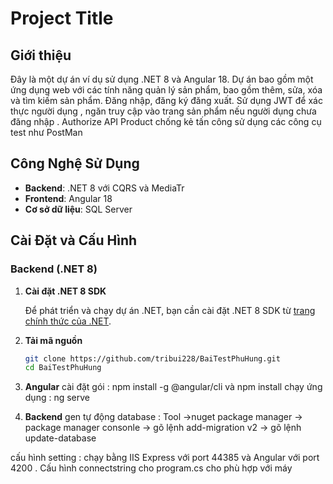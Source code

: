 # Project Title

## Giới thiệu

Đây là một dự án ví dụ sử dụng .NET 8 và Angular 18. Dự án bao gồm một ứng dụng web với các tính năng quản lý sản phẩm, bao gồm thêm, sửa, xóa và tìm kiếm sản phẩm. Đăng nhập, đăng ký đăng xuất.
Sử dụng JWT để xác thực người dụng , ngăn truy cập vào trang sản phẩm nếu người dụng chưa đăng nhập . Authorize API Product chống kẻ tấn công sử dụng các công cụ test như PostMan

## Công Nghệ Sử Dụng

- **Backend**: .NET 8 với CQRS và MediaTr
- **Frontend**: Angular 18
- **Cơ sở dữ liệu**: SQL Server

## Cài Đặt và Cấu Hình

### Backend (.NET 8)

1. **Cài đặt .NET 8 SDK**

   Để phát triển và chạy dự án .NET, bạn cần cài đặt .NET 8 SDK từ [trang chính thức của .NET](https://dotnet.microsoft.com/download/dotnet/8.0).

2. **Tải mã nguồn**

   ```bash
   git clone https://github.com/tribui228/BaiTestPhuHung.git
   cd BaiTestPhuHung

3. **Angular**
cài đặt gói : npm install -g @angular/cli và npm install
chạy ứng dụng : ng serve

3. **Backend**
gen tự động database : Tool ->nuget package manager ->  package manager consonle -> gõ lệnh add-migration v2 -> gõ lệnh update-database

cấu hình setting : chạy bằng IIS Express với port 44385 và Angular với port 4200 . Cấu hình connectstring cho program.cs cho phù hợp với máy
